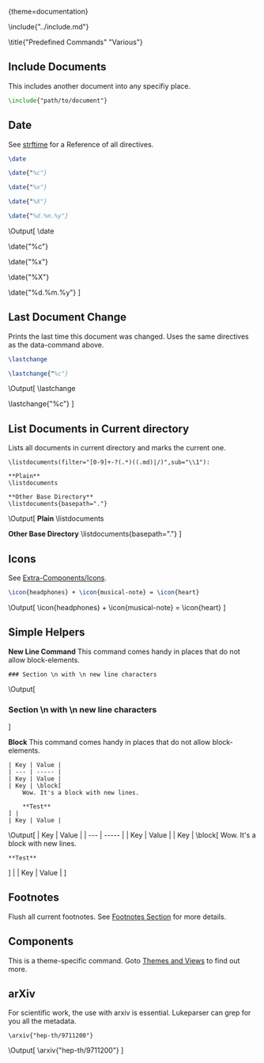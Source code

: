{theme=documentation}

\include{"../include.md"}

\title{"Predefined Commands" "Various"}



## Include Documents
This includes another document into any specifiy place.
```latex
\include{"path/to/document"}
```


## Date
See [strftime](http://strftime.org/) for a Reference of all directives.

```latex
\date  

\date{"%c"}  

\date{"%x"}  

\date{"%X"}  

\date{"%d.%m.%y"}
```
\Output[
\date  

\date{"%c"}  

\date{"%x"}  

\date{"%X"}  

\date{"%d.%m.%y"}
]


## Last Document Change
Prints the last time this document was changed. Uses the same directives as the data-command above.
```latex
\lastchange

\lastchange{"%c"}
```
\Output[
\lastchange

\lastchange{"%c"}
]


## List Documents in Current directory
Lists all documents in current directory and marks the current one.
```
\listdocuments(filter="[0-9]+-?(.*)((.md)|/)",sub="\\1"):
```

```
**Plain**
\listdocuments

**Other Base Directory**
\listdocuments{basepath="."}
```
\Output[
**Plain**
\listdocuments

**Other Base Directory**
\listdocuments{basepath="."}
]






## Icons
See [Extra-Components/Icons](../03-Extra-Components/03-Icons.md).
```latex
\icon{headphones} + \icon{musical-note} = \icon{heart}
```
\Output[
\icon{headphones} + \icon{musical-note} = \icon{heart}
]


## Simple Helpers

**New Line Command**
This command comes handy in places that do not allow block-elements.
```
### Section \n with \n new line characters
```
\Output[
### Section \n with \n new line characters
]



**Block**
This command comes handy in places that do not allow block-elements.
```
| Key | Value |
| --- | ----- |
| Key | Value |
| Key | \block[
	Wow. It's a block with new lines.  

	**Test**
] |
| Key | Value |
```
\Output[
| Key | Value |
| --- | ----- |
| Key | Value |
| Key | \block[
	Wow. It's a block with new lines.  

	**Test**
] |
| Key | Value |
]



## Footnotes
Flush all current footnotes. See [Footnotes Section](../02-Components/05-Footnotes-and-Notes.md) for more details.

## Components
This is a theme-specific command. Goto [Themes and Views](../05-Themes-and-Views/index.md) to find out more.


## arXiv
For scientific work, the use with arxiv is essential. Lukeparser can grep for you all the metadata.
```
\arxiv{"hep-th/9711200"}
```
\Output[
    \arxiv{"hep-th/9711200"}
]



